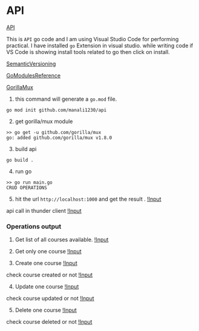 # API

[API](https://go.dev/doc/tutorial/web-service-gin)

This is `API` go code and I am using Visual Studio Code for performing practical. I have installed `go` Extension in visual studio.
while writing code if VS Code is showing install tools related to go then click on install.

[SemanticVersioning](https://www.geeksforgeeks.org/introduction-semantic-versioning/)

[GoModulesReference](https://go.dev/ref/mod)

[GorillaMux](https://pkg.go.dev/github.com/gorilla/mux)

1. this command will generate a `go.mod` file.

```
go mod init github.com/manali1230/api
```

2. get gorilla/mux module

```
>> go get -u github.com/gorilla/mux
go: added github.com/gorilla/mux v1.8.0
```

3. build api

```
go build .
```

4. run go

```
>> go run main.go 
CRUD OPERATIONS
```
5. hit the url `http://localhost:1000` and get the result .
[!Input](./images/api-web.png)

api call in thunder client
[!Input](./images/api-call-thunder-client.png)

### Operations output

1. Get list of all courses available.
[!Input](./images/getAllCourses.png)

2. Get only one course
[!Input](./images/getOneCourse.png)

3. Create one course
[!Input](./images/createOneCourse.png)

check course created or not
[!Input](./images/getAllCourses-after-createOneCourse.png)

4. Update one course
[!Input](./images/updateOneCourse.png)

check course updated or not
[!Input](./images/getAllCourses-after-updateOneCourse.png)

5. Delete one course
[!Input](./images/deleteOneCourse.png)

check course deleted or not
[!Input](./images/checkDeleteCourse.png)
